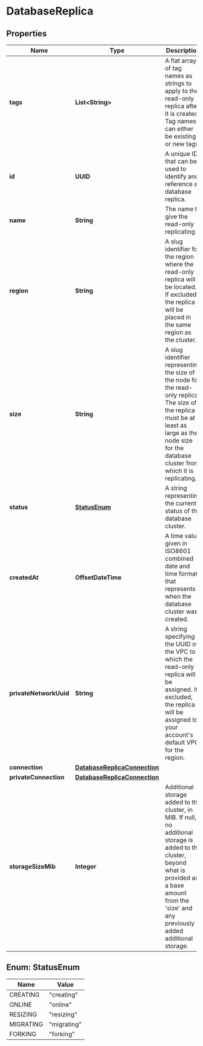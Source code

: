 

# DatabaseReplica


## Properties

| Name | Type | Description | Notes |
|------------ | ------------- | ------------- | -------------|
|**tags** | **List&lt;String&gt;** | A flat array of tag names as strings to apply to the read-only replica after it is created. Tag names can either be existing or new tags. |  [optional] |
|**id** | **UUID** | A unique ID that can be used to identify and reference a database replica. |  [optional] [readonly] |
|**name** | **String** | The name to give the read-only replicating |  |
|**region** | **String** | A slug identifier for the region where the read-only replica will be located. If excluded, the replica will be placed in the same region as the cluster. |  [optional] |
|**size** | **String** | A slug identifier representing the size of the node for the read-only replica. The size of the replica must be at least as large as the node size for the database cluster from which it is replicating. |  [optional] |
|**status** | [**StatusEnum**](#StatusEnum) | A string representing the current status of the database cluster. |  [optional] [readonly] |
|**createdAt** | **OffsetDateTime** | A time value given in ISO8601 combined date and time format that represents when the database cluster was created. |  [optional] [readonly] |
|**privateNetworkUuid** | **String** | A string specifying the UUID of the VPC to which the read-only replica will be assigned. If excluded, the replica will be assigned to your account&#39;s default VPC for the region. |  [optional] |
|**connection** | [**DatabaseReplicaConnection**](DatabaseReplicaConnection.md) |  |  [optional] |
|**privateConnection** | [**DatabaseReplicaConnection**](DatabaseReplicaConnection.md) |  |  [optional] |
|**storageSizeMib** | **Integer** | Additional storage added to the cluster, in MiB. If null, no additional storage is added to the cluster, beyond what is provided as a base amount from the &#39;size&#39; and any previously added additional storage. |  [optional] |



## Enum: StatusEnum

| Name | Value |
|---- | -----|
| CREATING | &quot;creating&quot; |
| ONLINE | &quot;online&quot; |
| RESIZING | &quot;resizing&quot; |
| MIGRATING | &quot;migrating&quot; |
| FORKING | &quot;forking&quot; |



